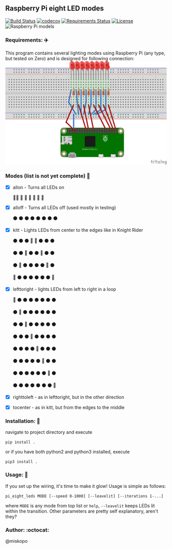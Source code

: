 ## Raspberry Pi eight LED modes

[![Build Status](https://travis-ci.org/miskopo/pi_eight_leds.svg?branch=master)](https://travis-ci.org/miskopo/pi_eight_leds)
[![codecov](https://codecov.io/gh/miskopo/pi_eight_leds/branch/master/graph/badge.svg)](https://codecov.io/gh/miskopo/pi_eight_leds)
[![Requirements Status](https://requires.io/github/miskopo/pi_eight_leds/requirements.svg?branch=master)](https://requires.io/github/miskopo/pi_eight_leds/requirements/?branch=master)
[![License](https://img.shields.io/badge/License-GNU%2FGPLv3-blue.svg)](LICENSE)
![Raspberry Pi models](https://img.shields.io/badge/Raspberry%20Pi-all-%23C51A4A.svg?logo=raspberry-pi)

### Requirements: :airplane:
This program contains several lighting modes using Raspberry Pi (any type, but tested on Zero) and is designed for following connection:
![Scheme](static_files/scheme.png)


### Modes (list is not yet complete) :construction:
- [x] allon - Turns all LEDs on

    :red_circle::red_circle: :red_circle: :red_circle: :red_circle: :red_circle: :red_circle: :red_circle:
    
- [x] alloff  - Turns all LEDs off (used mostly in testing)

    :black_circle: :black_circle: :black_circle: :black_circle: :black_circle: :black_circle: :black_circle: :black_circle: 
    
- [x] kitt - Lights LEDs from center to the edges like in Knight Rider

    :black_circle: :black_circle: :black_circle: :red_circle: :red_circle: :black_circle: :black_circle: :black_circle: 
    
    :black_circle: :black_circle: :red_circle: :black_circle: :black_circle: :red_circle: :black_circle: :black_circle: 
    
    :black_circle: :red_circle: :black_circle: :black_circle: :black_circle: :black_circle: :red_circle: :black_circle: 
    
    :red_circle: :black_circle: :black_circle: :black_circle: :black_circle: :black_circle: :black_circle: :red_circle:
    
- [x] lefttoright - lights LEDs from left to right in a loop

    :red_circle: :black_circle: :black_circle: :black_circle: :black_circle: :black_circle: :black_circle: :black_circle:
    
    :black_circle: :red_circle: :black_circle: :black_circle: :black_circle: :black_circle: :black_circle: :black_circle:
    
    :black_circle: :black_circle: :red_circle: :black_circle: :black_circle: :black_circle: :black_circle: :black_circle: 
    
    :black_circle: :black_circle: :black_circle: :red_circle: :black_circle: :black_circle: :black_circle: :black_circle: 
    
    :black_circle: :black_circle: :black_circle: :black_circle: :red_circle: :black_circle: :black_circle: :black_circle: 
    
    :black_circle: :black_circle: :black_circle: :black_circle: :black_circle: :red_circle: :black_circle: :black_circle: 
    
    :black_circle: :black_circle: :black_circle: :black_circle: :black_circle: :black_circle: :red_circle: :black_circle: 
    
    :black_circle: :black_circle: :black_circle: :black_circle: :black_circle: :black_circle: :black_circle: :red_circle:
    
- [x] righttoleft - as in lefttoright, but in the other direction
- [x] tocenter - as in kitt, but from the edges to the middle


### Installation: :sunflower:
navigate to project directory and execute
   ```shell
pip install .
```

or if you have both python2 and python3 installed, execute
```shell
pip3 install .
```

### Usage: :rocket:
If you set up the wiring, it's time to make it glow!
Usage is simple as follows:
```shell
pi_eight_leds MODE [--speed 0-1000] [--leavelit] [--iterations 1-...]
```

where `MODE` is any mode from top list or `help`, `--leavelit` keeps LEDs lit within the transition. Other parameters are
pretty self explanatory, aren't they? 
    
### Author: :octocat:
@miskopo

